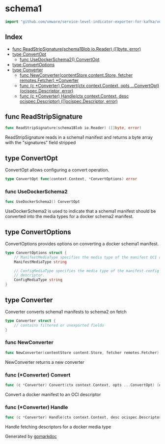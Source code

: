 <!-- Code generated by gomarkdoc. DO NOT EDIT -->

# schema1

```go
import "github.com/vmware/service-level-indicator-exporter-for-kafka/vendor/github.com/containerd/containerd/remotes/docker/schema1"
```

## Index

- [func ReadStripSignature(schema1Blob io.Reader) ([]byte, error)](<#func-readstripsignature>)
- [type ConvertOpt](<#type-convertopt>)
  - [func UseDockerSchema2() ConvertOpt](<#func-usedockerschema2>)
- [type ConvertOptions](<#type-convertoptions>)
- [type Converter](<#type-converter>)
  - [func NewConverter(contentStore content.Store, fetcher remotes.Fetcher) *Converter](<#func-newconverter>)
  - [func (c *Converter) Convert(ctx context.Context, opts ...ConvertOpt) (ocispec.Descriptor, error)](<#func-converter-convert>)
  - [func (c *Converter) Handle(ctx context.Context, desc ocispec.Descriptor) ([]ocispec.Descriptor, error)](<#func-converter-handle>)


## func ReadStripSignature

```go
func ReadStripSignature(schema1Blob io.Reader) ([]byte, error)
```

ReadStripSignature reads in a schema1 manifest and returns a byte array with the "signatures" field stripped

## type ConvertOpt

ConvertOpt allows configuring a convert operation.

```go
type ConvertOpt func(context.Context, *ConvertOptions) error
```

### func UseDockerSchema2

```go
func UseDockerSchema2() ConvertOpt
```

UseDockerSchema2 is used to indicate that a schema1 manifest should be converted into the media types for a docker schema2 manifest.

## type ConvertOptions

ConvertOptions provides options on converting a docker schema1 manifest.

```go
type ConvertOptions struct {
    // ManifestMediaType specifies the media type of the manifest OCI descriptor.
    ManifestMediaType string

    // ConfigMediaType specifies the media type of the manifest config OCI
    // descriptor.
    ConfigMediaType string
}
```

## type Converter

Converter converts schema1 manifests to schema2 on fetch

```go
type Converter struct {
    // contains filtered or unexported fields
}
```

### func NewConverter

```go
func NewConverter(contentStore content.Store, fetcher remotes.Fetcher) *Converter
```

NewConverter returns a new converter

### func \(\*Converter\) Convert

```go
func (c *Converter) Convert(ctx context.Context, opts ...ConvertOpt) (ocispec.Descriptor, error)
```

Convert a docker manifest to an OCI descriptor

### func \(\*Converter\) Handle

```go
func (c *Converter) Handle(ctx context.Context, desc ocispec.Descriptor) ([]ocispec.Descriptor, error)
```

Handle fetching descriptors for a docker media type



Generated by [gomarkdoc](<https://github.com/princjef/gomarkdoc>)
